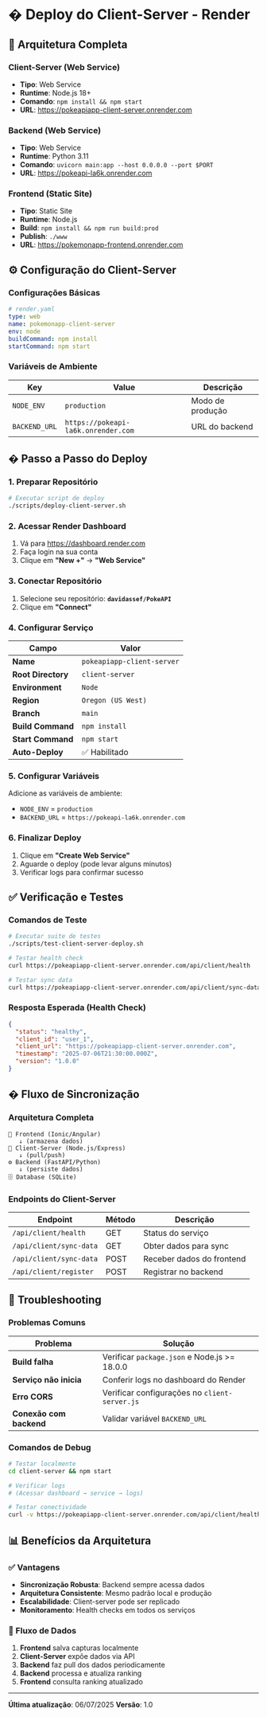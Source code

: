 # � Deploy do Client-Server - Render

## 🎯 Arquitetura Completa

### Client-Server (Web Service)
- **Tipo**: Web Service
- **Runtime**: Node.js 18+
- **Comando**: `npm install && npm start`
- **URL**: https://pokeapiapp-client-server.onrender.com

### Backend (Web Service)
- **Tipo**: Web Service
- **Runtime**: Python 3.11
- **Comando**: `uvicorn main:app --host 0.0.0.0 --port $PORT`
- **URL**: https://pokeapi-la6k.onrender.com

### Frontend (Static Site)
- **Tipo**: Static Site
- **Runtime**: Node.js
- **Build**: `npm install && npm run build:prod`
- **Publish**: `./www`
- **URL**: https://pokemonapp-frontend.onrender.com

## ⚙️ Configuração do Client-Server

### Configurações Básicas
```yaml
# render.yaml
type: web
name: pokemonapp-client-server
env: node
buildCommand: npm install
startCommand: npm start
```

### Variáveis de Ambiente
| Key | Value | Descrição |
|-----|-------|-----------|
| `NODE_ENV` | `production` | Modo de produção |
| `BACKEND_URL` | `https://pokeapi-la6k.onrender.com` | URL do backend |

## � Passo a Passo do Deploy

### 1. Preparar Repositório
```bash
# Executar script de deploy
./scripts/deploy-client-server.sh
```

### 2. Acessar Render Dashboard
1. Vá para https://dashboard.render.com
2. Faça login na sua conta
3. Clique em **"New +"** → **"Web Service"**

### 3. Conectar Repositório
1. Selecione seu repositório: **`davidassef/PokeAPI`**
2. Clique em **"Connect"**

### 4. Configurar Serviço
| Campo | Valor |
|-------|-------|
| **Name** | `pokeapiapp-client-server` |
| **Root Directory** | `client-server` |
| **Environment** | `Node` |
| **Region** | `Oregon (US West)` |
| **Branch** | `main` |
| **Build Command** | `npm install` |
| **Start Command** | `npm start` |
| **Auto-Deploy** | ✅ Habilitado |

### 5. Configurar Variáveis
Adicione as variáveis de ambiente:
- `NODE_ENV` = `production`
- `BACKEND_URL` = `https://pokeapi-la6k.onrender.com`

### 6. Finalizar Deploy
1. Clique em **"Create Web Service"**
2. Aguarde o deploy (pode levar alguns minutos)
3. Verificar logs para confirmar sucesso

## ✅ Verificação e Testes

### Comandos de Teste
```bash
# Executar suite de testes
./scripts/test-client-server-deploy.sh

# Testar health check
curl https://pokeapiapp-client-server.onrender.com/api/client/health

# Testar sync data
curl https://pokeapiapp-client-server.onrender.com/api/client/sync-data
```

### Resposta Esperada (Health Check)
```json
{
  "status": "healthy",
  "client_id": "user_1",
  "client_url": "https://pokeapiapp-client-server.onrender.com",
  "timestamp": "2025-07-06T21:30:00.000Z",
  "version": "1.0.0"
}
```

## � Fluxo de Sincronização

### Arquitetura Completa
```
📱 Frontend (Ionic/Angular)
   ↓ (armazena dados)
🔄 Client-Server (Node.js/Express)
   ↓ (pull/push)
⚙️ Backend (FastAPI/Python)
   ↓ (persiste dados)
🗄️ Database (SQLite)
```

### Endpoints do Client-Server
| Endpoint | Método | Descrição |
|----------|---------|-----------|
| `/api/client/health` | GET | Status do serviço |
| `/api/client/sync-data` | GET | Obter dados para sync |
| `/api/client/sync-data` | POST | Receber dados do frontend |
| `/api/client/register` | POST | Registrar no backend |

## 🚨 Troubleshooting

### Problemas Comuns
| Problema | Solução |
|----------|---------|
| **Build falha** | Verificar `package.json` e Node.js >= 18.0.0 |
| **Serviço não inicia** | Conferir logs no dashboard do Render |
| **Erro CORS** | Verificar configurações no `client-server.js` |
| **Conexão com backend** | Validar variável `BACKEND_URL` |

### Comandos de Debug
```bash
# Testar localmente
cd client-server && npm start

# Verificar logs
# (Acessar dashboard → service → logs)

# Testar conectividade
curl -v https://pokeapiapp-client-server.onrender.com/api/client/health
```

## 📊 Benefícios da Arquitetura

### ✅ Vantagens
- **Sincronização Robusta**: Backend sempre acessa dados
- **Arquitetura Consistente**: Mesmo padrão local e produção
- **Escalabilidade**: Client-server pode ser replicado
- **Monitoramento**: Health checks em todos os serviços

### 🎯 Fluxo de Dados
1. **Frontend** salva capturas localmente
2. **Client-Server** expõe dados via API
3. **Backend** faz pull dos dados periodicamente
4. **Backend** processa e atualiza ranking
5. **Frontend** consulta ranking atualizado

---

**Última atualização**: 06/07/2025
**Versão**: 1.0

